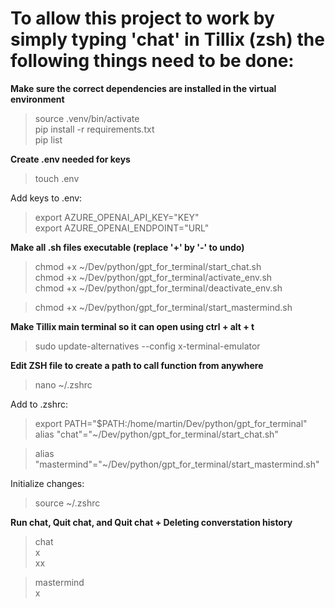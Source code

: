# To allow this project to work by simply typing 'chat' in Tillix (zsh) the following things need to be done:

**Make sure the correct dependencies are installed in the virtual environment**
> source .venv/bin/activate  
> pip install -r requirements.txt  
> pip list  

**Create .env needed for keys**
> touch .env  

Add keys to .env:
> export AZURE_OPENAI_API_KEY="KEY"  
> export AZURE_OPENAI_ENDPOINT="URL"  

**Make all .sh files executable (replace '+' by '-' to undo)**
> chmod +x ~/Dev/python/gpt_for_terminal/start_chat.sh  
> chmod +x ~/Dev/python/gpt_for_terminal/activate_env.sh  
> chmod +x ~/Dev/python/gpt_for_terminal/deactivate_env.sh  

> chmod +x ~/Dev/python/gpt_for_terminal/start_mastermind.sh  

**Make Tillix main terminal so it can open using ctrl + alt + t**
> sudo update-alternatives --config x-terminal-emulator  

**Edit ZSH file to create a path to call function from anywhere**
> nano ~/.zshrc  

Add to .zshrc:
> export PATH="$PATH:/home/martin/Dev/python/gpt_for_terminal"  
> alias "chat"="~/Dev/python/gpt_for_terminal/start_chat.sh" 

> alias "mastermind"="~/Dev/python/gpt_for_terminal/start_mastermind.sh"  

Initialize changes:
> source ~/.zshrc  

**Run chat, Quit chat, and Quit chat + Deleting converstation history**
> chat  
> x  
> xx  

> mastermind  
> x  